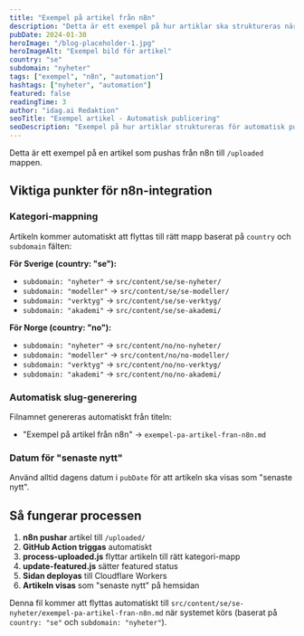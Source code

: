 ```yaml
---
title: "Exempel på artikel från n8n"
description: "Detta är ett exempel på hur artiklar ska struktureras när de pushas från n8n till uploaded mappen"
pubDate: 2024-01-30
heroImage: "/blog-placeholder-1.jpg"
heroImageAlt: "Exempel bild för artikel"
country: "se"
subdomain: "nyheter"
tags: ["exempel", "n8n", "automation"]
hashtags: ["nyheter", "automation"]
featured: false
readingTime: 3
author: "idag.ai Redaktion"
seoTitle: "Exempel artikel - Automatisk publicering"
seoDescription: "Exempel på hur artiklar struktureras för automatisk publicering via n8n"
---
```


Detta är ett exempel på en artikel som pushas från n8n till `/uploaded` mappen.

## Viktiga punkter för n8n-integration

### Kategori-mappning
Artikeln kommer automatiskt att flyttas till rätt mapp baserat på `country` och `subdomain` fälten:

**För Sverige (country: "se"):**
- `subdomain: "nyheter"` → `src/content/se/se-nyheter/`
- `subdomain: "modeller"` → `src/content/se/se-modeller/`
- `subdomain: "verktyg"` → `src/content/se/se-verktyg/`
- `subdomain: "akademi"` → `src/content/se/se-akademi/`

**För Norge (country: "no"):**
- `subdomain: "nyheter"` → `src/content/no/no-nyheter/`
- `subdomain: "modeller"` → `src/content/no/no-modeller/`
- `subdomain: "verktyg"` → `src/content/no/no-verktyg/`
- `subdomain: "akademi"` → `src/content/no/no-akademi/`

### Automatisk slug-generering
Filnamnet genereras automatiskt från titeln:
- "Exempel på artikel från n8n" → `exempel-pa-artikel-fran-n8n.md`

### Datum för "senaste nytt"
Använd alltid dagens datum i `pubDate` för att artikeln ska visas som "senaste nytt".

## Så fungerar processen

1. **n8n pushar** artikel till `/uploaded/`
2. **GitHub Action triggas** automatiskt
3. **process-uploaded.js** flyttar artikeln till rätt kategori-mapp
4. **update-featured.js** sätter featured status
5. **Sidan deployas** till Cloudflare Workers
6. **Artikeln visas** som "senaste nytt" på hemsidan

Denna fil kommer att flyttas automatiskt till `src/content/se/se-nyheter/exempel-pa-artikel-fran-n8n.md` när systemet körs (baserat på `country: "se"` och `subdomain: "nyheter"`).